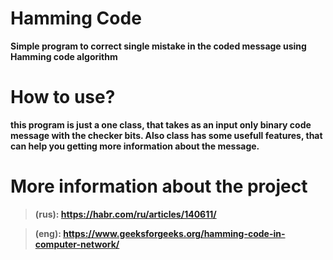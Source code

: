 # Hamming Code
**Simple program to correct single mistake in the coded message using Hamming code algorithm**

# How to use?

**this program is just a one class, that takes as an input only binary code message with the checker bits. Also class has some usefull features, that can help you getting more information about the message.**


# More information about the project

>**(rus): https://habr.com/ru/articles/140611/**

>**(eng): https://www.geeksforgeeks.org/hamming-code-in-computer-network/**

